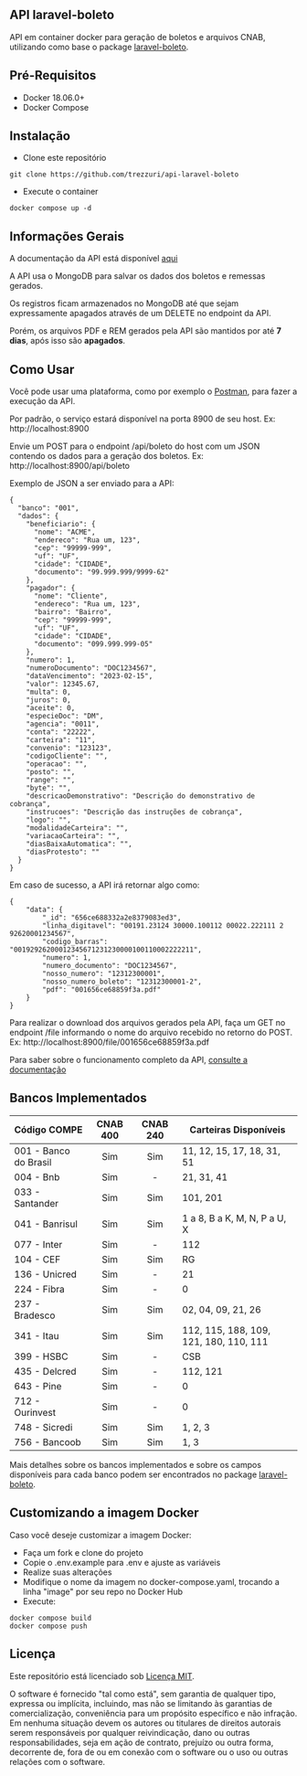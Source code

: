 ## API laravel-boleto

API em container docker para geração de boletos e arquivos CNAB, utilizando como base o package [laravel-boleto](https://github.com/Xpendi/laravel-boleto).

## Pré-Requisitos

- Docker 18.06.0+
- Docker Compose 

## Instalação

- Clone este repositório
```
git clone https://github.com/trezzuri/api-laravel-boleto
```

- Execute o container
```
docker compose up -d
```

## Informações Gerais

A documentação da API está disponível [aqui](https://trezzuri.github.io/api-laravel-boleto/)

A API usa o MongoDB para salvar os dados dos boletos e remessas gerados.

Os registros ficam armazenados no MongoDB até que sejam expressamente apagados através de um DELETE no endpoint da API.

Porém, os arquivos PDF e REM gerados pela API são mantidos por até **7 dias**, após isso são **apagados**. 

## Como Usar

Você pode usar uma plataforma, como por exemplo o [Postman](https://www.postman.com), para fazer a execução da API.

Por padrão, o serviço estará disponível na porta 8900 de seu host. Ex: http://localhost:8900

Envie um POST para o endpoint /api/boleto do host com um JSON contendo os dados para a geração dos boletos. Ex: http://localhost:8900/api/boleto

Exemplo de JSON a ser enviado para a API:
```
{
  "banco": "001",
  "dados": {
    "beneficiario": {
      "nome": "ACME",
      "endereco": "Rua um, 123",
      "cep": "99999-999",
      "uf": "UF",
      "cidade": "CIDADE",
      "documento": "99.999.999/9999-62"
    },
    "pagador": {
      "nome": "Cliente",
      "endereco": "Rua um, 123",
      "bairro": "Bairro",
      "cep": "99999-999",
      "uf": "UF",
      "cidade": "CIDADE",
      "documento": "099.999.999-05"
    },
    "numero": 1,
    "numeroDocumento": "DOC1234567",
    "dataVencimento": "2023-02-15",
    "valor": 12345.67,
    "multa": 0,
    "juros": 0,
    "aceite": 0,
    "especieDoc": "DM",
    "agencia": "0011",
    "conta": "22222",
    "carteira": "11",
    "convenio": "123123",
    "codigoCliente": "",
    "operacao": "",
    "posto": "",
    "range": "",
    "byte": "",
    "descricaoDemonstrativo": "Descrição do demonstrativo de cobrança",
    "instrucoes": "Descrição das instruções de cobrança",
    "logo": "",
    "modalidadeCarteira": "",
    "variacaoCarteira": "",
    "diasBaixaAutomatica": "",
    "diasProtesto": ""
  }
}
```

Em caso de sucesso, a API irá retornar algo como:
```
{
    "data": {
        "_id": "656ce688332a2e8379083ed3",
        "linha_digitavel": "00191.23124 30000.100112 00022.222111 2 92620001234567",
        "codigo_barras": "00192926200012345671231230000100110002222211",
        "numero": 1,
        "numero_documento": "DOC1234567",
        "nosso_numero": "12312300001",
        "nosso_numero_boleto": "12312300001-2",
        "pdf": "001656ce68859f3a.pdf"
    }
}
```

Para realizar o download dos arquivos gerados pela API, faça um GET no endpoint /file informando o nome do arquivo recebido no retorno do POST. Ex: http://localhost:8900/file/001656ce68859f3a.pdf

Para saber sobre o funcionamento completo da API, [consulte a documentação](https://trezzuri.github.io/api-laravel-boleto/)

## Bancos Implementados

| Código COMPE | CNAB 400 | CNAB 240 | Carteiras Disponíveis |
| ------------ | :------: | :------: | --------------------- |
| 001 - Banco do Brasil | Sim | Sim | 11, 12, 15, 17, 18, 31, 51 |
| 004 - Bnb | Sim | - | 21, 31, 41 |
| 033 - Santander | Sim | Sim | 101, 201 |
| 041 - Banrisul | Sim | Sim | 1 a 8, B a K, M, N, P a U, X |
| 077 - Inter | Sim |  - | 112 |
| 104 - CEF | Sim | Sim | RG |
| 136 - Unicred | Sim |  - | 21 |
| 224 - Fibra | Sim |  - | 0 |
| 237 - Bradesco | Sim | Sim | 02, 04, 09, 21, 26 |
| 341 - Itau | Sim | Sim | 112, 115, 188, 109, 121, 180, 110, 111 |
| 399 - HSBC | Sim |  - | CSB |
| 435 - Delcred | Sim |  - | 112, 121 |
| 643 - Pine | Sim |  - | 0 |
| 712 - Ourinvest | Sim |  - | 0 |
| 748 - Sicredi | Sim | Sim | 1, 2, 3 |
| 756 - Bancoob | Sim | Sim | 1, 3 |

Mais detalhes sobre os bancos implementados e sobre os campos disponíveis para cada banco podem ser encontrados no package [laravel-boleto](https://github.com/Xpendi/laravel-boleto).


## Customizando a imagem Docker

Caso você deseje customizar a imagem Docker:

* Faça um fork e clone do projeto
* Copie o .env.example para .env e ajuste as variáveis
* Realize suas alterações
* Modifique o nome da imagem no docker-compose.yaml, trocando a linha "image" por seu repo no Docker Hub
* Execute:

```
docker compose build
docker compose push
```


## Licença

Este repositório está licenciado sob [Licença MIT](https://github.com/trezzuri/api-laravel-boleto/blob/master/LICENSE).

O software é fornecido "tal como está", sem garantia de qualquer tipo, expressa ou implícita, incluindo, mas não se limitando às garantias de comercialização, conveniência para um propósito específico e não infração. Em nenhuma situação devem os autores ou titulares de direitos autorais serem responsáveis por qualquer reivindicação, dano ou outras responsabilidades, seja em ação de contrato, prejuízo ou outra forma, decorrente de, fora de ou em conexão com o software ou o uso ou outras relações com o software.
